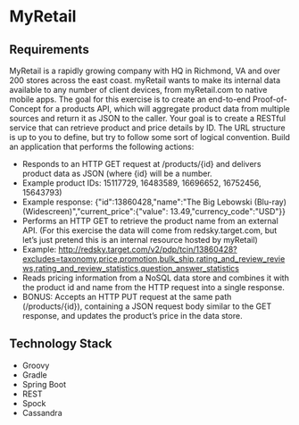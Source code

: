 # MyRetail

## Requirements
MyRetail is a rapidly growing company with HQ in Richmond, VA and over 200 stores across the east coast. myRetail wants to make its internal data available to any number of client devices, from myRetail.com to native mobile apps. 
The goal for this exercise is to create an end-to-end Proof-of-Concept for a products API, which will aggregate product data from multiple sources and return it as JSON to the caller. 
Your goal is to create a RESTful service that can retrieve product and price details by ID. The URL structure is up to you to define, but try to follow some sort of logical convention.
Build an application that performs the following actions: 
* 	Responds to an HTTP GET request at /products/{id} and delivers product data as JSON (where {id} will be a number. 
* 	Example product IDs: 15117729, 16483589, 16696652, 16752456, 15643793) 
* 	Example response: {"id":13860428,"name":"The Big Lebowski (Blu-ray) (Widescreen)","current_price":{"value": 13.49,"currency_code":"USD"}}
* 	Performs an HTTP GET to retrieve the product name from an external API. (For this exercise the data will come from redsky.target.com, but let’s just pretend this is an internal resource hosted by myRetail)  
* 	Example: http://redsky.target.com/v2/pdp/tcin/13860428?excludes=taxonomy,price,promotion,bulk_ship,rating_and_review_reviews,rating_and_review_statistics,question_answer_statistics
* 	Reads pricing information from a NoSQL data store and combines it with the product id and name from the HTTP request into a single response.  
* 	BONUS: Accepts an HTTP PUT request at the same path (/products/{id}), containing a JSON request body similar to the GET response, and updates the product’s price in the data store.  


## Technology Stack

*   Groovy 
*   Gradle 
*   Spring Boot
*   REST 
*   Spock
*   Cassandra

